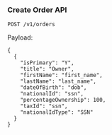 ### Create Order API

`POST /v1/orders`

Payload:

```
{
  {
    "isPrimary": "Y",
    "title": "Owner",
    "firstName": "first_name",
    "lastName": "last_name",
    "dateOfBirth": "dob",
    "nationalId": "ssn",
    "percentageOwnership": 100,
    "taxId": "ssn",
    "nationalIdType": "SSN"
  }
}
```
